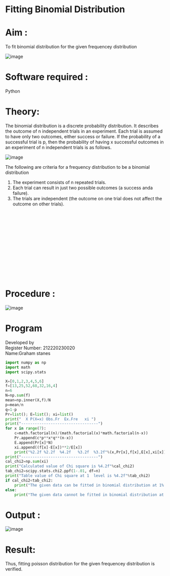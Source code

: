 # Fitting Binomial Distribution

# Aim : 

To fit binomial distribution for the given frequencey distribution

![image](https://user-images.githubusercontent.com/104613195/165903525-d4a642fc-ae42-476c-842f-bec7f72987c8.png)

# Software required :  

Python

# Theory:

The binomial distribution is a discrete probability distribution. It describes the outcome of n independent trials in an experiment. Each trial is assumed to have only two outcomes, either success or failure. If the probability of a successful trial is p, then the probability of having x successful outcomes in an experiment of n independent trials is as follows.

![image](https://user-images.githubusercontent.com/104613195/165905146-30e5b86e-4159-41a3-aa6d-885204c2e36a.png)

The following are criteria for a frequency distribution to be a binomial distribution
1. The experiment consists of n repeated trials.
2. Each trial can result in just two possible outcomes (a success anda failure).
3. The trials are independent (the outcome on one trial does not affect the outcome on other trials).

<br/>
<br/>
<br/>
<br/>
<br/>
<br/>
<br/>
<br/>
<br/>
<br/>
<br/>
<br/>

# Procedure :

![image](https://user-images.githubusercontent.com/104613195/166250867-46571ef5-f77b-4658-86ce-1c60c52fdfb1.png)

# Program
 Developed by <br>
 Register Number: 212220230020 <br>
 Name:Graham stanes <br>
```python
import numpy as np
import math
import scipy.stats

X=[0,1,2,3,4,5,6]
f=[13,25,52,68,32,16,4]
n=6
N=np.sum(f)
mean=np.inner(X,f)/N
p=mean/n
q=1-p
Pr=list(); E=list(); xi=list()
print("  X P(X=x) Obs.Fr  Ex.Fre   xi ")
print("----------------------------------")
for x in range(7):
    c=math.factorial(n)/(math.factorial(x)*math.factorial(n-x))
    Pr.append(c*p**x*q**(n-x))
    E.append(Pr[x]*N)
    xi.append((f[x]-E[x])**2/E[x])
    print("%2.2f %2.2f  %4.2f   %3.2f  %3.2f"%(x,Pr[x],f[x],E[x],xi[x]))
print("----------------------------------")
cal_chi2=np.sum(xi)
print("Calculated value of Chi square is %4.2f"%cal_chi2)
tab_chi2=scipy.stats.chi2.ppf(1-.01, df=n)
print("Table value of Chi square at 1  level is %4.2f"%tab_chi2)
if cal_chi2<tab_chi2:
    print("The given data can be fitted in binomial distribution at 1% LOS")
else:
    print("The given data cannot be fitted in binomial distribution at 1% LOS")
```


# Output : 
![image](https://user-images.githubusercontent.com/75235150/169645776-8131a98f-7732-4c8e-ad42-f19b0eb59522.png)



# Result:
Thus, fitting poisson distribution for the given frequencey distribution is verified.
